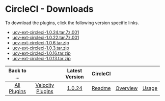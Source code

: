 
# CircleCI - Downloads

To download the plugins, click the following version specific links.

- [ucv-ext-circleci-1.0.24.tar.7z.001](https://raw.githubusercontent.com/UrbanCode/IBM-UCV-PLUGINS/main/files/ucv-ext-circleci/ucv-ext-circleci-1.0.24.tar.7z.001)
- [ucv-ext-circleci-1.0.22.tar.7z.001](https://raw.githubusercontent.com/UrbanCode/IBM-UCV-PLUGINS/main/files/ucv-ext-circleci/ucv-ext-circleci-1.0.22.tar.7z.001)
- [ucv-ext-circleci-1.0.6.tar.zip](https://raw.githubusercontent.com/UrbanCode/IBM-UCV-PLUGINS/main/files/ucv-ext-circleci/ucv-ext-circleci-1.0.6.tar.zip)
- [ucv-ext-circleci-1.0.3.tar.zip](https://raw.githubusercontent.com/UrbanCode/IBM-UCV-PLUGINS/main/files/ucv-ext-circleci/ucv-ext-circleci-1.0.3.tar.zip)
- [ucv-ext-circleci-1.0.16.tar.zip](https://raw.githubusercontent.com/UrbanCode/IBM-UCV-PLUGINS/main/files/ucv-ext-circleci/ucv-ext-circleci-1.0.16.tar.zip)
- [ucv-ext-circleci-1.0.13.tar.zip](https://raw.githubusercontent.com/UrbanCode/IBM-UCV-PLUGINS/main/files/ucv-ext-circleci/ucv-ext-circleci-1.0.13.tar.zip)


|Back to ...||Latest Version|CircleCI |||
| :---: | :---: | :---: | :---: | :---: | :---: |
|[All Plugins](../../index.md)|[Velocity Plugins](../README.md)|[1.0.24](https://raw.githubusercontent.com/UrbanCode/IBM-UCV-PLUGINS/main/files/ucv-ext-circleci/ucv-ext-circleci-1.0.24.tar.7z.001)|[Readme](README.md)|[Overview](overview.md)|[Usage](usage.md)|
